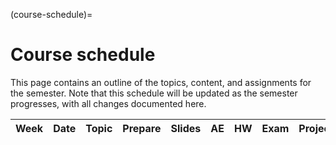 (course-schedule)=
# Course schedule

This page contains an outline of the topics, content, and assignments for the semester. Note that this schedule will be updated as the semester progresses, with all changes documented here.


| Week | Date | Topic | Prepare | Slides | AE | HW | Exam | Project |
| ---  | ---  | ---   | ---     | ---    | -- | ---| ---  | ---     |
